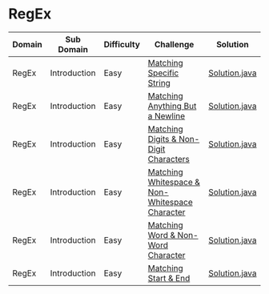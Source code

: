 # RegEx

| Domain    | Sub Domain   | Difficulty | Challenge                                                                                                                             | Solution                                                            |
| --------- | ------------ | ---------- | ------------------------------------------------------------------------------------------------------------------------------------- | ------------------------------------------------------------------- |
| RegEx     | Introduction | Easy       | [Matching Specific String](https://www.hackerrank.com/challenges/matching-specific-string)                                            | [Solution.java](src/introduction/specificstring/Solution.java?ts=4) |
| RegEx     | Introduction | Easy       | [Matching Anything But a Newline](https://www.hackerrank.com/challenges/matching-introduction.anything-but-new-line)                  | [Solution.java](src/introduction/anything/Solution.java?ts=4)       |
| RegEx     | Introduction | Easy       | [Matching Digits & Non-Digit Characters](https://www.hackerrank.com/challenges/matching-digits-non-digit-character)                   | [Solution.java](src/introduction/digits/Solution.java?ts=4)         |
| RegEx     | Introduction | Easy       | [Matching Whitespace & Non-Whitespace Character](https://www.hackerrank.com/challenges/matching-whitespace-non-whitespace-character)  | [Solution.java](src/introduction/whitespace/Solution.java?ts=4)     |
| RegEx     | Introduction | Easy       | [Matching Word & Non-Word Character](https://www.hackerrank.com/challenges/matching-word-non-word)                                    | [Solution.java](src/introduction/word/Solution.java?ts=4)           |
| RegEx     | Introduction | Easy       | [Matching Start & End](https://www.hackerrank.com/challenges/matching-start-end)                                                      | [Solution.java](src/introduction/startend/Solution.java?ts=4)       |

